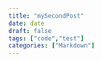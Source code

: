 ```yaml
---
title: "mySecondPost"
date: date
draft: false
tags: ["code","test"]
categories: ["Markdown"]
---
```

